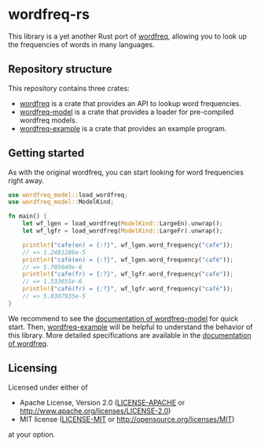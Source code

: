 # wordfreq-rs

This library is a yet another Rust port of [wordfreq](https://github.com/rspeer/wordfreq),
allowing you to look up the frequencies of words in many languages.

## Repository structure

This repository contains three crates:

- [wordfreq](wordfreq) is a crate that provides an API to lookup word frequencies.
- [wordfreq-model](wordfreq-model) is a crate that provides a loader for pre-compiled wordfreq models.
- [wordfreq-example](wordfreq-example) is a crate that provides an example program.

## Getting started

As with the original wordfreq, you can start looking for word frequencies right away.

```rust
use wordfreq_model::load_wordfreq;
use wordfreq_model::ModelKind;

fn main() {
    let wf_lgen = load_wordfreq(ModelKind::LargeEn).unwrap();
    let wf_lgfr = load_wordfreq(ModelKind::LargeFr).unwrap();

    println!("cafe(en) = {:?}", wf_lgen.word_frequency("cafe"));
    // => 1.2481286e-5
    println!("café(en) = {:?}", wf_lgen.word_frequency("café"));
    // => 5.705049e-6
    println!("cafe(fr) = {:?}", wf_lgfr.word_frequency("cafe"));
    // => 1.533655e-6
    println!("café(fr) = {:?}", wf_lgfr.word_frequency("café"));
    // => 5.8307935e-5
}
```

We recommend to see the [documentation of wordfreq-model](https://docs.rs/wordfreq-model/) for quick start.
Then, [wordfreq-example](wordfreq-example) will be helpful to understand the behavior of this library.
More detailed specifications are available in the [documentation of wordfreq](https://docs.rs/wordfreq/).

## Licensing

Licensed under either of

 * Apache License, Version 2.0
   ([LICENSE-APACHE](LICENSE-APACHE) or http://www.apache.org/licenses/LICENSE-2.0)
 * MIT license
   ([LICENSE-MIT](LICENSE-MIT) or http://opensource.org/licenses/MIT)

at your option.
